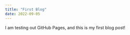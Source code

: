 ```yaml
---
title: "First Blog"
date: 2022-09-05
---
```


I am testing out GitHub Pages, and this is my first blog post!
